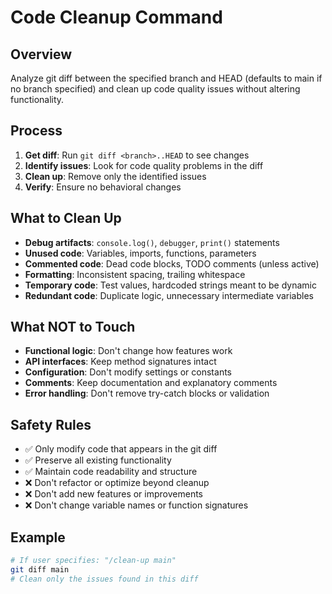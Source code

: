 # Code Cleanup Command

## Overview
Analyze git diff between the specified branch and HEAD (defaults to main if no branch specified) and clean up code quality issues without altering functionality.

## Process
1. **Get diff**: Run `git diff <branch>..HEAD` to see changes
2. **Identify issues**: Look for code quality problems in the diff
3. **Clean up**: Remove only the identified issues
4. **Verify**: Ensure no behavioral changes

## What to Clean Up
- **Debug artifacts**: `console.log()`, `debugger`, `print()` statements
- **Unused code**: Variables, imports, functions, parameters
- **Commented code**: Dead code blocks, TODO comments (unless active)
- **Formatting**: Inconsistent spacing, trailing whitespace
- **Temporary code**: Test values, hardcoded strings meant to be dynamic
- **Redundant code**: Duplicate logic, unnecessary intermediate variables

## What NOT to Touch
- **Functional logic**: Don't change how features work
- **API interfaces**: Keep method signatures intact
- **Configuration**: Don't modify settings or constants
- **Comments**: Keep documentation and explanatory comments
- **Error handling**: Don't remove try-catch blocks or validation

## Safety Rules
- ✅ Only modify code that appears in the git diff
- ✅ Preserve all existing functionality
- ✅ Maintain code readability and structure
- ❌ Don't refactor or optimize beyond cleanup
- ❌ Don't add new features or improvements
- ❌ Don't change variable names or function signatures

## Example
```bash
# If user specifies: "/clean-up main"
git diff main
# Clean only the issues found in this diff
```